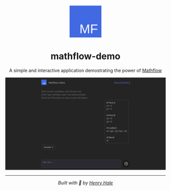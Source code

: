 <div align=center>

![](./public/logo.svg)

# mathflow-demo

A simple and interactive application demostrating the power of [Mathflow](https://github.com/henryhale/mathflow)

![](./public/screenshot.png)


---

_Built with 💙 by [Henry Hale](https://github.com/henryhale)_

</div>
